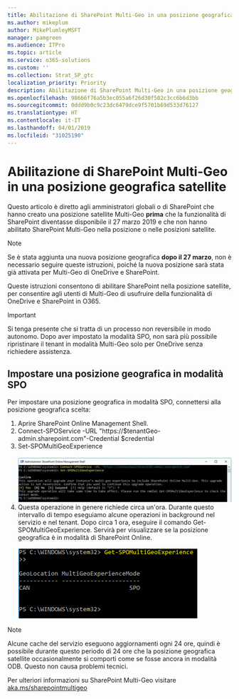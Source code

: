 ```yaml
---
title: Abilitazione di SharePoint Multi-Geo in una posizione geografica satellite
ms.author: mikeplum
author: MikePlumleyMSFT
manager: pamgreen
ms.audience: ITPro
ms.topic: article
ms.service: o365-solutions
ms.custom: ''
ms.collection: Strat_SP_gtc
localization_priority: Priority
description: Abilitazione di SharePoint Multi-Geo in una posizione geografica satellite.
ms.openlocfilehash: 98666f76a5b3ec055a6f26d30f502c3cc6b6d3bb
ms.sourcegitcommit: 0ddd9b0c9c23dc6479dce9f5701b69d533d76127
ms.translationtype: HT
ms.contentlocale: it-IT
ms.lasthandoff: 04/01/2019
ms.locfileid: "31025190"
---
```

# <a name="enabling-sharepoint-multi-geo-in-your-satellite-geo-location"></a>Abilitazione di SharePoint Multi-Geo in una posizione geografica satellite

Questo articolo è diretto agli amministratori globali o di SharePoint che hanno creato una posizione satellite Multi-Geo **prima** che la funzionalità di SharePoint diventasse disponibile il 27 marzo 2019 e che non hanno abilitato SharePoint Multi-Geo nella posizione o nelle posizioni satellite. 

>[!Note]
>Se è stata aggiunta una nuova posizione geografica **dopo il 27 marzo**, non è necessario seguire queste istruzioni, poiché la nuova posizione sarà stata già attivata per Multi-Geo di OneDrive e SharePoint.

Queste istruzioni consentono di abilitare SharePoint nella posizione satellite, per consentire agli utenti di Multi-Geo di usufruire della funzionalità di OneDrive e SharePoint in O365. 

>[!IMPORTANT]
>Si tenga presente che si tratta di un processo non reversibile in modo autonomo. Dopo aver impostato la modalità SPO, non sarà più possibile ripristinare il tenant in modalità Multi-Geo solo per OneDrive senza richiedere assistenza. 

## <a name="to-set-a-geo-location-into-spo-mode"></a>Impostare una posizione geografica in modalità SPO

Per impostare una posizione geografica in modalità SPO, connettersi alla posizione geografica scelta:

1.  Aprire SharePoint Online Management Shell. 
2.  Connect-SPOService -URL "https://$tenantGeo-admin.sharepoint.com"-Credential $credential
3.  Set-SPOMultiGeoExperience</br></br>
![Set-SPOMultiGeoExperience](media/Set-SPO-MultiGeo.jpg)
4.  Questa operazione in genere richiede circa un'ora. Durante questo intervallo di tempo eseguiamo alcune operazioni in background nel servizio e nel tenant. Dopo circa 1 ora, eseguire il comando Get-SPOMultiGeoExperience.  Servirà per visualizzare se la posizione geografica è in modalità di SharePoint Online.</br></br>
![Set-SPOMultiGeoExperience](media/Get-SPO-MultiGeo.jpg)

 
 
 
>[!Note]
>Alcune cache del servizio eseguono aggiornamenti ogni 24 ore, quindi è possibile durante questo periodo di 24 ore che la posizione geografica satellite occasionalmente si comporti come se fosse ancora in modalità ODB. Questo non causa problemi tecnici. 
 
Per ulteriori informazioni su SharePoint Multi-Geo visitare [aka.ms/sharepointmultigeo](https://docs.microsoft.com/it-IT/office365/enterprise/multi-geo-capabilities-in-onedrive-and-sharepoint-online-in-office-365)



